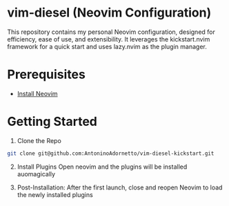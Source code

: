 # vim-diesel (Neovim Configuration)

This repository contains my personal Neovim configuration, designed for efficiency, ease of use, and extensibility. It leverages the kickstart.nvim framework for a quick start and uses lazy.nvim as the plugin manager.

# Prerequisites

- [Install Neovim](https://github.com/neovim/neovim/blob/master/INSTALL.md)

# Getting Started

1. Clone the Repo

```sh
git clone git@github.com:AntoninoAdornetto/vim-diesel-kickstart.git
```

2. Install Plugins
   Open neovim and the plugins will be installed auomagically

3. Post-Installation:
   After the first launch, close and reopen Neovim to load the newly installed plugins
